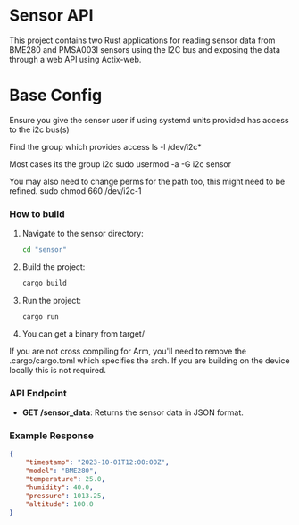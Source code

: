 # Sensor API

This project contains two Rust applications for reading sensor data from BME280 and PMSA003I sensors using the I2C bus and exposing the data through a web API using Actix-web.

# Base Config
Ensure you give the sensor user if using systemd units provided has access to the i2c bus(s)

Find the group which provides access
ls -l /dev/i2c*

Most cases its the group i2c
sudo usermod -a -G i2c sensor

You may also need to change perms for the path too, this might need to be refined.
sudo chmod 660 /dev/i2c-1

### How to build

1. Navigate to the sensor directory:
    ```sh
    cd "sensor"
    ```

2. Build the project:
    ```sh
    cargo build
    ```

3. Run the project:
    ```sh
    cargo run
    ```
4. You can get a binary from target/

If you are not cross compiling for Arm, you'll need to remove the .cargo/cargo.toml which specifies the arch. If you are building on the device locally this is not required.

### API Endpoint

- **GET /sensor_data**: Returns the sensor data in JSON format.

### Example Response

```json
{
    "timestamp": "2023-10-01T12:00:00Z",
    "model": "BME280",
    "temperature": 25.0,
    "humidity": 40.0,
    "pressure": 1013.25,
    "altitude": 100.0
}
```
